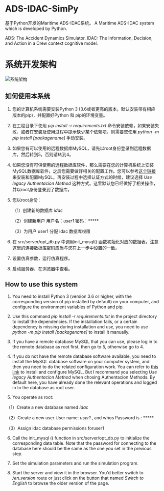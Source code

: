 ﻿﻿
# ADS-IDAC-SimPy

基于Python开发的Maritime ADS-IDAC系统。
A Maritime ADS-IDAC system which is developed by Python.

ADS: The Accident Dynamics Simulator.
IDAC: The Information, Decision, and Action in a Crew context cognitive model.

# 系统开发架构

![系统架构](https://s1.ax1x.com/2020/05/13/YwJzLQ.png)

## 如何使用本系统
1. 您的计算机系统需要安装Python 3 (3.6或者更高的版本，默认安装带有相应版本的pip)，并配置好Python 和 pip的环境变量。

2. 在工程目录下使用 *pip install -r requirements.txt* 命令安装依赖，如果安装失败，或者在安装及使用过程中提示缺少某个依赖项，则需要您使用 *python -m pip install [packagename]* 手动安装。

3. 如果您有可以使用的远程数据库MySQL，请先以root身份登录到远程数据库，然后转到5，否则请转到4。

4. 如果您没有可供使用的远程数据库软件，那么需要在您的计算机系统上安装MySQL数据库软件，之后您需要做好相关的配置工作。您可以参考[这个链接](https://www.runoob.com/mysql/mysql-install.html)来安装和配置MySQL。再安装过程中选择认证方式的时候，建议选择 *Use legacy Authentacion Method* 这种方式。这里默认您已经做好了相关操作，并以root身份登录到了数据库。

5. 您以root身份：

   （1）创建新的数据库 *idac* 

   （2）创建新用户 用户名：*user1* 密码：\*\*\*\*\*

   （3）为用户 user1 分配 idac 数据库权限

6. 在 src/server/opt_db.py 中调用init_mysql() 函数初始化对应的数据表，注意这里的连接数据库密码应当与您在上一步中设置的一致。

7. 设置仿真参数，运行仿真程序。

8. 启动服务器，在浏览器中查看。

 ## How to use this system
 1. You need to install Python 3 (version 3.6 or higher, with the corresponding version of pip installed by default)  on your computer, and configure the environment variables of Python and pip.

2. Use this command *pip install -r requirements.txt* in the project directory to install the dependencies. If the installation fails, or a certain dependency is missing during installation and use, you need to use *python -m pip install [packagename]* to install it manually.

3. If you have a remote database MySQL that you can use, please log in to the remote database as root first, then go to 5, otherwise go to 4.

4. If you do not have the remote database software available, you need to install the MySQL database software on your computer system, and then you need to do the related configuration work. You can refer to [this link](https://phoenixnap.com/kb/install-mysql-on-windows) to install and configure MySQL. But I recommand you selecting *Use legacy Authentacion Method* when chosing Authentacion Methods. By default here, you have already done the relevant operations and logged in to the database as root user.

5. You operate as root:

​   （1）Create a new database named *idac*

​   （2）Create a new user User name: *user1* , and whos Password is : \*\*\*\*\*

​   （3）Assign idac database permissions foruser1

6. Call the init_mysql () function in src/server/opt_db.py to initialize the corresponding data table. Note that the password for connecting to the database here should be the same as the one you set in the previous step.

7. Set the simulation parameters and run the simulation program.

8. Start the server and view it in the browser. You'd better switch to */en_version* route or just click on the button that named *Switch to English* to browse the older version of the page.



